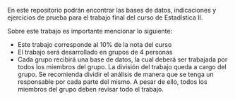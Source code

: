 En este repositorio podrán encontrar las bases de datos, indicaciones y ejercicios de prueba para el trabajo final del curso de Estadística II. 

Sobre este trabajo es importante mencionar lo siguiente: 
- Este trabajo corresponde al 10% de la nota del curso
- El trabajo será desarrollado en grupos de 4 personas
- Cada grupo recibirá una base de datos, la cual deberá ser trabajada por todos los miembros del grupo. La división del trabajo queda a cargo del grupo. Se recomienda dividir el análisis de manera que se tenga un responsable por cada parte del mismo. A pesar de ello, todos los miembros del grupo deben revisar todo el trabajo. 
